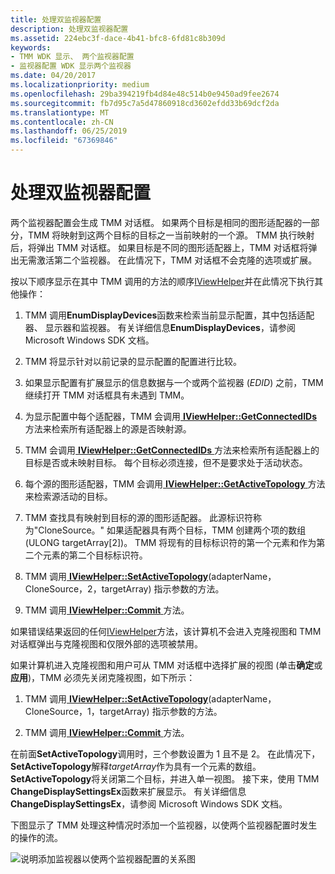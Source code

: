 ```yaml
---
title: 处理双监视器配置
description: 处理双监视器配置
ms.assetid: 224ebc3f-dace-4b41-bfc8-6fd81c8b309d
keywords:
- TMM WDK 显示、 两个监视器配置
- 监视器配置 WDK 显示两个监视器
ms.date: 04/20/2017
ms.localizationpriority: medium
ms.openlocfilehash: 29ba394219fb4d84e48c514b0e9450ad9fee2674
ms.sourcegitcommit: fb7d95c7a5d47860918cd3602efdd33b69dcf2da
ms.translationtype: MT
ms.contentlocale: zh-CN
ms.lasthandoff: 06/25/2019
ms.locfileid: "67369846"
---
```

# <a name="handling-two-monitor-configurations"></a>处理双监视器配置


两个监视器配置会生成 TMM 对话框。 如果两个目标是相同的图形适配器的一部分，TMM 将映射到这两个目标的目标之一当前映射的一个源。 TMM 执行映射后，将弹出 TMM 对话框。 如果目标是不同的图形适配器上，TMM 对话框将弹出无需激活第二个监视器。 在此情况下，TMM 对话框不会克隆的选项或扩展。

按以下顺序显示在其中 TMM 调用的方法的顺序[IViewHelper](https://docs.microsoft.com/windows-hardware/drivers/ddi/content/index)并在此情况下执行其他操作：

1.  TMM 调用**EnumDisplayDevices**函数来检索当前显示配置，其中包括适配器、 显示器和监视器。 有关详细信息**EnumDisplayDevices**，请参阅 Microsoft Windows SDK 文档。

2.  TMM 将显示针对以前记录的显示配置的配置进行比较。

3.  如果显示配置有扩展显示的信息数据与一个或两个监视器 (*EDID*) 之前，TMM 继续打开 TMM 对话框具有未遇到 TMM。

4.  为显示配置中每个适配器，TMM 会调用[ **IViewHelper::GetConnectedIDs** ](https://docs.microsoft.com/previous-versions/windows/hardware/drivers/ff568171(v=vs.85))方法来检索所有适配器上的源是否映射源。

5.  TMM 会调用[ **IViewHelper::GetConnectedIDs** ](https://docs.microsoft.com/previous-versions/windows/hardware/drivers/ff568171(v=vs.85))方法来检索所有适配器上的目标是否或未映射目标。 每个目标必须连接，但不是要求处于活动状态。

6.  每个源的图形适配器，TMM 会调用[ **IViewHelper::GetActiveTopology** ](https://docs.microsoft.com/previous-versions/windows/hardware/drivers/ff568169(v=vs.85))方法来检索源活动的目标。

7.  TMM 查找具有映射到目标的源的图形适配器。 此源标识符称为"CloneSource。" 如果适配器具有两个目标，TMM 创建两个项的数组 (ULONG targetArray\[2\])。 TMM 将现有的目标标识符的第一个元素和作为第二个元素的第二个目标标识符。

8.  TMM 调用[ **IViewHelper::SetActiveTopology**](https://docs.microsoft.com/previous-versions/windows/hardware/drivers/ff568174(v=vs.85))(adapterName，CloneSource，2，targetArray) 指示参数的方法。

9.  TMM 调用[ **IViewHelper::Commit** ](https://docs.microsoft.com/previous-versions/windows/hardware/drivers/ff568167(v=vs.85))方法。

如果错误结果返回的任何[IViewHelper](https://docs.microsoft.com/windows-hardware/drivers/ddi/content/index)方法，该计算机不会进入克隆视图和 TMM 对话框弹出与克隆视图和仅限外部的选项被禁用。

如果计算机进入克隆视图和用户可从 TMM 对话框中选择扩展的视图 (单击**确定**或**应用**)，TMM 必须先关闭克隆视图，如下所示：

1.  TMM 调用[ **IViewHelper::SetActiveTopology**](https://docs.microsoft.com/previous-versions/windows/hardware/drivers/ff568174(v=vs.85))(adapterName，CloneSource，1，targetArray) 指示参数的方法。

2.  TMM 调用[ **IViewHelper::Commit** ](https://docs.microsoft.com/previous-versions/windows/hardware/drivers/ff568167(v=vs.85))方法。

在前面**SetActiveTopology**调用时，三个参数设置为 1 且不是 2。 在此情况下， **SetActiveTopology**解释*targetArray*作为具有一个元素的数组。 **SetActiveTopology**将关闭第二个目标，并进入单一视图。 接下来，使用 TMM **ChangeDisplaySettingsEx**函数来扩展显示。 有关详细信息**ChangeDisplaySettingsEx**，请参阅 Microsoft Windows SDK 文档。

下图显示了 TMM 处理这种情况时添加一个监视器，以使两个监视器配置时发生的操作的流。

![说明添加监视器以使两个监视器配置的关系图](images/tmm-newconfig.png)

 

 





